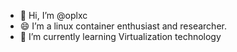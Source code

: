 - 👋 Hi, I’m @oplxc
- 😄 I’m a linux container enthusiast and researcher.
- 🌱 I’m currently learning Virtualization technology

